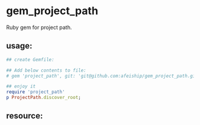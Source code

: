 # gem_project_path
Ruby gem for project path.

## usage:
```ruby
## create Gemfile:

## Add below contents to file:
# gem 'project_path', git: 'git@github.com:afeiship/gem_project_path.git', submodules: true

## enjoy it
require 'project_path'
p ProjectPath.discover_root;
```

## resource:
